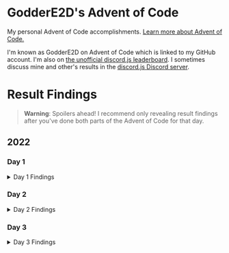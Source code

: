# GodderE2D's Advent of Code

My personal Advent of Code accomplishments. [Learn more about Advent of Code.](https://adventofcode.com/about)

I'm known as GodderE2D on Advent of Code which is linked to my GitHub account. I'm also on [the unofficial discord.js leaderboard](https://adventofcode.com/2022/leaderboard/private/view/419899). I sometimes discuss mine and other's results in the [discord.js Discord server](https://discord.gg/djs).

# Result Findings

> **Warning**: Spoilers ahead! I recommend only revealing result findings after you've done both parts of the Advent of Code for that day.

## 2022

### Day 1

<details>
<summary>Day 1 Findings</summary>

[[`🔗` Part 1 Code]](https://github.com/GodderE2D/advent-of-code/blob/main/results/2022/day-1/part-1.ts) (TypeScript)  
[[`🔗` Part 2 Code]](https://github.com/GodderE2D/advent-of-code/blob/main/results/2022/day-1/part-2.ts) (TypeScript)

A way to start off Day 1! Calorie counting. Overall, if you know how logic works in programming regardless of which programming language you're using, it should be pretty easy to solve. If you're unsure, remember that Google is your friend! I personally think that Googling problems isn't cheating as long as you're not searching for the Advent of Code solution itself.

You start off by getting a lonnngggg input string of numbers seperated by newlines. A new elf is a double newline, and you have to parse it, get the sum seperated by double newlines, and sort it. In most programming languages, this is fairly simple. I used TypeScript personally. If you're stuck on the sum part because you don't have access to `sum()` in Python and you're using a big-boy language (JavaScript, jk), then you can use `.reduce()`.

</details>

### Day 2

<details>
<summary>Day 2 Findings</summary>

[[`🔗` Part 1 Code]](https://github.com/GodderE2D/advent-of-code/blob/main/results/2022/day-2/part-1.ts) (TypeScript)  
[[`🔗` Part 2 Code]](https://github.com/GodderE2D/advent-of-code/blob/main/results/2022/day-2/part-2.ts) (TypeScript)

It's scissors, papers, and rocks, by the way. Either way, you can either do a smart way or the way I did it: a lot of if-else statements (the yanderedev method). Well, at least it works and you're not going to be looking for performance in TypeScript anyways.

You start off by getting some ABC's and XYZ's. Split them by newlines, then split them by spaces. Do a biiigggg loop and add to a total score. I honestly don't know the "smart" way, but if you're not the brightest like me then use if statements for every possible combination. It should be pretty same for Part 2, but instead you assign the round answers manually depending if you win or not.

</details>

### Day 3

<details>
<summary>Day 3 Findings</summary>

[[`🔗` Part 1 Code]](https://github.com/GodderE2D/advent-of-code/blob/main/results/2022/day-3/part-1.ts) (TypeScript)  
[[`🔗` Part 2 Code]](https://github.com/GodderE2D/advent-of-code/blob/main/results/2022/day-3/part-2.ts) (TypeScript)

Lots and lots and lots of rucksacks. In Day 3, you have to find compartments in rucksacks, and rucksacks in a group of 3. Find the duplicate values, find their priority according alphabetically (although usually uppercase letters are higher priority than lowercase letters, this is not the case in Advent of Code). Finally, get their sum like every other day we had so far. This one by far took me the longest time to figure out, but it's getting harder each day so I'm not surprised.

For both parts, let's start splitting rucksacks by newlines. Oh, and by the way I'm still using TypeScript. My comfort zone, and type-safe. For Part 1, there's two compartments inside of each rucksack. The first compartment is the first half, the second is the second half. Then, you have to compare the first compartment with the second one: find a letter that's in both compartments. I used a JavaScript [`Set`](https://developer.mozilla.org/en-US/docs/Web/JavaScript/Reference/Global_Objects/Set) to give me unique values in each compartment so I don't have to worry about this later on. Then, you can compare each letter (if you don't know how to get each letter in an array, hint `.split("")`) using `Array.filter()` and if the letter is included in the second compartment. Find the letter's index (using `.split("").indexOf()`) with the lower & uppercase alphabet in its priority order and sum them up!

The Part 2, first you have to group rucksacks in threes by their order. For me, I looped over each rucksack and checked if it's a multiple of 3 (you can use `index % 3 === 0` in JS). If it is, then we'll grab the last 3 rucksacks (including the current one) and push them into another array. Now, we have our groups. Do basically the same thing as Part 1, but now instead of checking two compartments we check with three rucksacks.

</details>
